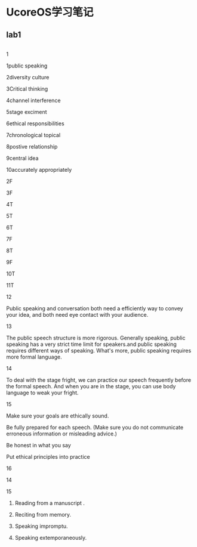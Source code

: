 # UcoreOS学习笔记

## lab1



```c++

```

1

1public speaking

2diversity culture

3Critical thinking

4channel interference

5stage exciment

6ethical responsibilities

7chronological topical

8postive relationship

9central idea

10accurately appropriately



2F

3F

4T

5T

6T

7F

8T

9F

10T

11T

12

Public speaking and conversation both need a efficiently way to convey your idea, and both need eye contact with your audience.

13

The public speech structure is more rigorous. Generally speaking, public speaking has a very strict time limit for speakers.and public speaking requires different ways of speaking. What's more, public speaking requires more formal language.

14

To deal with the stage fright, we can practice our speech frequently before the formal speech. And when you are in the stage, you can use body language to weak your fright.

15

Make sure your goals are ethically sound. 

Be fully prepared for each speech. (Make sure you do not communicate erroneous information or misleading advice.) 

Be honest in what you say 

Put ethical principles into practice

16

14

15

 1) Reading from a manuscript .

 2) Reciting from memory.

 3) Speaking impromptu.

 4) Speaking extemporaneously.